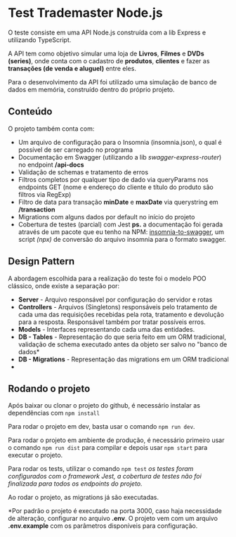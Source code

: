 # Test Trademaster Node.js

O teste consiste em uma API Node.js construída com a lib Express e utilizando TypeScript.

A API tem como objetivo simular uma loja de **Livros**, **Filmes** e **DVDs (series)**, onde conta com o cadastro de **produtos**, **clientes** e fazer as **transações (de venda e aluguel)** entre eles. 

Para o desenvolvimento da API foi utilizado uma simulação de banco de dados em memória, construído dentro do próprio projeto.

## Conteúdo

O projeto também conta com:
- Um arquivo de configuração para o Insomnia (insomnia.json), o qual é possível de ser carregado no programa
- Documentação em Swagger (utilizando a lib *swagger-express-router*) no endpoint **/api-docs**
- Validação de schemas e tratamento de erros 
- Filtros completos por qualquer tipo de dado via queryParams nos endpoints GET (nome e endereço do cliente e título do produto são filtros via RegExp)
- Filtro de data para transação **minDate** e **maxDate** via querystring em **/transaction**
- Migrations com alguns dados por default no início do projeto
- Cobertura de testes (parcial) com Jest
**ps.** a documentação foi gerada através de um pacote que eu tenho na NPM: [insomnia-to-swagger](https://www.npmjs.com/package/insomnia-to-swagger), um script *(npx)* de conversão do arquivo insomnia para o formato swagger.


## Design Pattern
A abordagem escolhida para a realização do teste foi o modelo POO clássico, onde existe a separação por:
- **Server** -  Arquivo responsável por configuração do servidor e rotas
- **Controllers** - Arquivos (Singletons) responsáveis pelo tratamento de cada uma das requisições recebidas pela rota, tratamento e devolução para a resposta. Responsável também por tratar possíveis erros. 
- **Models** - Interfaces representando cada uma das entidades.
- **DB - Tables** - Representação do que seria feito em um ORM tradicional, validação de schema executado antes da objeto ser salvo no "banco de dados*
- **DB - Migrations** - Representação das migrations em um ORM tradicional 
- 
## Rodando o projeto

Após baixar ou clonar o projeto do github, é necessário instalar as dependências com `npm install`

Para rodar o projeto em dev, basta usar o comando `npm run dev`.

Para rodar o projeto em ambiente de produção, é necessário primeiro usar o comando `npm run dist` para compilar e depois usar `npm start` para executar o projeto.

Para rodar os tests, utilizar o comando `npm test`
*os testes foram configurados com o framework Jest, a cobertura de testes não foi finalizada para todos os endpoints do projeto.*

Ao rodar o projeto, as migrations já são executadas.

*Por padrão o projeto é executado na porta 3000, caso haja necessidade de alteração, configurar no arquivo **.env**. O projeto vem com um arquivo **.env.example** com os parâmetros disponíveis para configuração.

